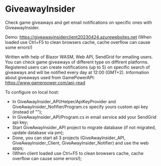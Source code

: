 # GiveawayInsider
Check game giveaways and get email notifications on specific ones with GiveawayInsider.

Demo:
https://giveawayinsiderclient20230424.azurewebsites.net
(When loaded use Ctrl+F5 to clean browsers cache, cache overflow can cause some errors!)

Written with help of Blazor WASM, Web API, SendGrid for emailing users. You can check game giveaways of different type on diffirent platforms. 
Registered users can create notifications (up to 5) on specific search of giveaways and will be notified every day at 12:00 (GMT+2).
Information about giveaways used from GamePowerAPI: https://www.gamerpower.com/api-read

To configure on local host:
- In GiveAwayInsider_API/Helper/ApiKeyProvider and GiveAwayInsider_Nofifier/Program.cs specify yours custom api key (instead of "<your api key>");
- In GiveAwayInsider_API/Program.cs in email service add your SendGrid api key;
- Start GiveAwayInsider_API project to migrate database (if not migrated, update database via pm);
- Done, you can start all 3 projects (GiveAwayInsider_API, GiveAwayInsider_Client, GiveAwayInsider_Notifier) and use the web apps;
- (When client loaded use Ctrl+F5 to clean browsers cache, cache overflow can cause some errors!);
